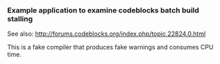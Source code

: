 ### Example application to examine codeblocks batch build stalling

See also: http://forums.codeblocks.org/index.php/topic,22824.0.html

This is a fake compiler that produces fake warnings and consumes CPU time. 
